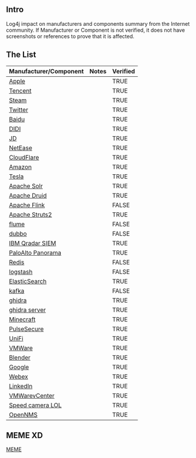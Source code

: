 ## Intro
Log4j impact on manufacturers and components summary from the Internet community. If Manufacturer or Component is not verified, it does not have screenshots or references to prove that it is affected.

## The List

| Manufacturer/Component                   | Notes | Verified |
| ---------------------------------------- | ----- | -------- |
| [Apple](pages/apple.md)                  |       | TRUE     |
| [Tencent](pages/Tencent.md)              |       | TRUE     |
| [Steam](pages/Steam.md)                  |       | TRUE     |
| [Twitter](pages/Twitter.md)              |       | TRUE     |
| [Baidu](pages/Baidu.md)                  |       | TRUE     |
| [DIDI](pages/DIDI.md)                    |       | TRUE     |
| [JD](pages/JD.md)                        |       | TRUE     |
| [NetEase](pages/NetEase.md)              |       | TRUE     |
| [CloudFlare](pages/CloudFlare.md)        |       | TRUE     |
| [Amazon](pages/Amazon.md)                |       | TRUE     |
| [Tesla](pages/Tesla.md)                  |       | TRUE     |
| [Apache Solr](pages/ApacheSolr.md)       |       | TRUE     |
| [Apache Druid](pages/ApacheDruid.md)     |       | TRUE     |
| [Apache Flink](pages/ApacheFlink.md)     |       | FALSE    |
| [Apache Struts2](pages/ApacheStruts2.md) |       | TRUE     |
| [flume](pages/flume.md)                  |       | FALSE    |
| [dubbo](pages/dubbo.md)                  |       | FALSE    |
| [IBM Qradar SIEM](pages/IBM.md)          |       | TRUE     |
| [PaloAlto Panorama](pages/PaloAlto.md)   |       | TRUE     |
| [Redis](pages/Redis.md)                  |       | FALSE    |
| [logstash](pages/logstash.md)            |       | FALSE    |
| [ElasticSearch](pages/ElasticSearch.md)  |       | TRUE     |
| [kafka](pages/kafka.md)                  |       | FALSE    |
| [ghidra](pages/ghidra.md)                |       | TRUE     |
| [ghidra server](pages/ghidraServer.md)   |       | TRUE     |
| [Minecraft](pages/Minecraft.md)          |       | TRUE     |
| [PulseSecure](pages/PulseSecure.md)      |       | TRUE     |
| [UniFi](pages/UniFi.md)                  |       | TRUE     |
| [VMWare](pages/VMWare.md)                |       | TRUE     |
| [Blender](pages/Blender.md)              |       | TRUE     |
| [Google](pages/Google.md)                  |       | TRUE     |
| [Webex](pages/Webex.md)                  |       | TRUE     |
| [LinkedIn](pages/LinkedIn.md)                  |       | TRUE     |
| [VMWarevCenter](pages/VMWarevCenter.md)                  |       | TRUE     |
| [Speed camera LOL](pages/SpeedCamera.md)                  |       | TRUE     |
| [OpenNMS](pages/opennms.md)               |       | TRUE  |


## MEME XD
[MEME](pages/MEME.md) 